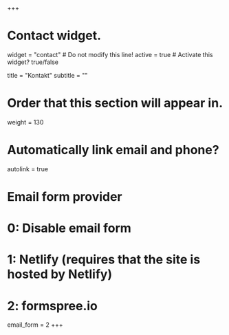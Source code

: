 +++
# Contact widget.
widget = "contact"  # Do not modify this line!
active = true  # Activate this widget? true/false

title = "Kontakt"
subtitle = ""

# Order that this section will appear in.
weight = 130

# Automatically link email and phone?
autolink = true

# Email form provider
#   0: Disable email form
#   1: Netlify (requires that the site is hosted by Netlify)
#   2: formspree.io
email_form = 2
+++

